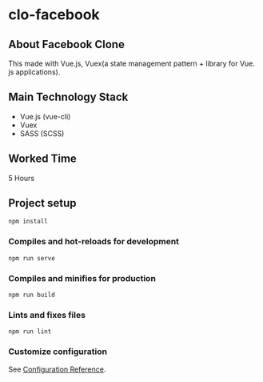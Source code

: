 # clo-facebook

## About Facebook Clone
This made with Vue.js, Vuex(a state management pattern + library for Vue. js applications).

## Main Technology Stack
- Vue.js (vue-cli)
- Vuex
- SASS (SCSS)

## Worked Time
5 Hours


## Project setup
```
npm install
```

### Compiles and hot-reloads for development
```
npm run serve
```

### Compiles and minifies for production
```
npm run build
```

### Lints and fixes files
```
npm run lint
```

### Customize configuration
See [Configuration Reference](https://cli.vuejs.org/config/).
